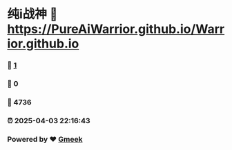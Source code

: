 # 纯i战神 :link: https://PureAiWarrior.github.io/Warrior.github.io 
### :page_facing_up: [1](https://PureAiWarrior.github.io/PureIWarrior.github.io/tag.html) 
### :speech_balloon: 0 
### :hibiscus: 4736 
### :alarm_clock: 2025-04-03 22:16:43 
### Powered by :heart: [Gmeek](https://github.com/Meekdai/Gmeek)
